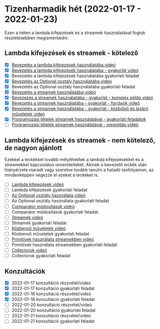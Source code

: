 # Tizenharmadik hét (2022-01-17 - 2022-01-23)

Ezen a héten a lambda kifejezések és a streamek használatával fogtok részletesebben megismerkedni.

## Lambda kifejezések és streamek - kötelező

* [x] [Bevezetés a lambda kifejezések használatába videó](https://e-learning.training360.com/courses/take/java-se-halado-koll/lessons/31314536-bevezetes-a-lambda-kifejezesek-hasznalataba)
* [x] [Bevezetés a lambda kifejezések használatába - gyakorlat videó](https://e-learning.training360.com/courses/take/java-se-halado-koll/lessons/31315397-bevezetes-a-lambda-kifejezesek-hasznalataba-gyakorlat)
* [x] Bevezetés a lambda kifejezések használatába gyakorlati feladat
* [x] [Bevezetés az Optional osztály használatába videó](https://e-learning.training360.com/courses/take/java-se-halado-koll/lessons/31319354-bevezetes-az-optional-osztaly-hasznalataba)
* [x] Bevezetés az Optional osztály használatába gyakorlati feladat
* [x] [Bevezetés a streamek használatába videó](https://e-learning.training360.com/courses/take/java-se-halado-koll/lessons/31315582-bevezetes-a-streamek-hasznalataba)
* [x] [Bevezezés a streamek használatába - gyakorlat - komplex példa videó](https://e-learning.training360.com/courses/take/java-se-halado-koll/lessons/31315951-bevezezes-a-streamek-hasznalataba-gyakorlat-komplex-pelda)
* [x] [Bevezetés a streamek használatába - gyakorlat - források videó](https://e-learning.training360.com/courses/take/java-se-halado-koll/lessons/31316404-bevezetes-a-streamek-hasznalataba-gyakorlat-forrasok)
* [x] [Bevezetés a streamek használatába - gyakorlat - közbülső és lezáró műveletek videó](https://e-learning.training360.com/courses/take/java-se-halado-koll/lessons/31319324-bevezetes-a-streamek-hasznalataba-gyakorlat-kozbulso-es-lezaro-muveletek)
* [x] [Programozási tételek streamek használatával - gyakorlati feladatok](https://e-learning.training360.com/courses/take/java-se-halado-koll/texts/31337872-programozasi-tetelek-streamek-hasznalataval-gyakorlati-feladatok)
* [ ] [Programozási tételek streamek használatával - megoldás videó](https://e-learning.training360.com/courses/take/java-se-halado-koll/lessons/31319389-programozasi-tetelek-streamek-hasznalataval-megoldas)

## Lambda kifejezések és streamek - nem kötelező, de nagyon ajánlott

Ezekkel a leckékkel tovább mélyíthetitek a lambda kifejezésekkel és a streamekkel kapcsolatos ismereteiteket.
Akinek a bevezető leckék után hiányérzete maradt vagy szeretne tovább tanulni a haladó tanfolyamon, az
mindenképpen végezze el ezeket a leckéket is.

* [ ] [Lambda kifejezések videó](https://e-learning.training360.com/courses/take/java-se-halado-koll/lessons/16981999-lambda-kifejezesek)
* [ ] Lambda kifejezések gyakorlati feladat
* [ ] [Az Optional osztály használata videó](https://e-learning.training360.com/courses/take/java-se-halado-koll/lessons/16982013-az-optional-osztaly-hasznalata)
* [ ] Az Optional osztály használata gyakorlati feladat
* [ ] [Comparator módosítások videó](https://e-learning.training360.com/courses/take/java-se-halado-koll/lessons/16982014-comparator-modositasok)
* [ ] Comparator módosítások gyakorlati feladat
* [ ] [Streamek videó](https://e-learning.training360.com/courses/take/java-se-halado-koll/lessons/16982034-streamek)
* [ ] Streamek gyakorlati feladat
* [ ] [Közbenső műveletek videó](https://e-learning.training360.com/courses/take/java-se-halado-koll/lessons/16982041-kozbenso-muveletek)
* [ ] Közbenső műveletek gyakorlati feladat
* [ ] [Primitívek használata streamekben videó](https://e-learning.training360.com/courses/take/java-se-halado-koll/lessons/16982044-primitivek-hasznalata-streamekben)
* [ ] Primitívek használata streamekben gyakorlati feladat
* [ ] [Collectorok videó](https://e-learning.training360.com/courses/take/java-se-halado-koll/lessons/16982047-collectorok)
* [ ] Collectorok gyakorlati feladat

## Konzultációk

* [x] 2022-01-17 konzultáció részvétel/videó
* [x] 2022-01-17 konzultáció gyakorlati feladat
* [x] 2022-01-18 konzultáció részvétel/videó
* [x] 2022-01-18 konzultáció gyakorlati feladat
* [ ] 2022-01-20 konzultáció részvétel/videó
* [ ] 2022-01-20 konzultáció gyakorlati feladat
* [ ] 2022-01-21 konzultáció részvétel/videó
* [ ] 2022-01-21 konzultáció gyakorlati feladat
